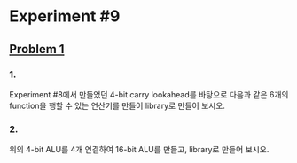 # Experiment #9

## [Problem 1](problem1.md)

### 1.

Experiment #8에서 만들었던 4-bit carry lookahead를 바탕으로 다음과 같은 6개의 function을 행할 수 있는 연산기를 만들어 library로 만들어 보시오.

### 2.

위의 4-bit ALU를 4개 연결하여 16-bit ALU를 만들고, library로 만들어 보시오.
